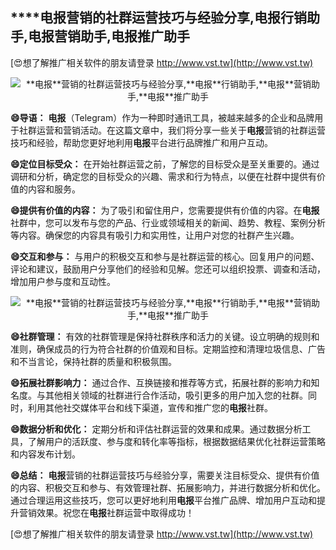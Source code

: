 ## ****电报**营销的社群运营技巧与经验分享,**电报**行销助手,**电报**营销助手,**电报**推广助手**

[😍想了解推广相关软件的朋友请登录 http://www.vst.tw](http://www.vst.tw)

 <center><img src="https://vst.tw/MP4/tuiguang/png/5.png" alt="**电报**营销的社群运营技巧与经验分享,**电报**行销助手,**电报**营销助手,**电报**推广助手"></center>

**😄导语：**
**电报**（Telegram）作为一种即时通讯工具，被越来越多的企业和品牌用于社群运营和营销活动。在这篇文章中，我们将分享一些关于**电报**营销的社群运营技巧和经验，帮助您更好地利用**电报**平台进行品牌推广和用户互动。

**😄定位目标受众：**
在开始社群运营之前，了解您的目标受众是至关重要的。通过调研和分析，确定您的目标受众的兴趣、需求和行为特点，以便在社群中提供有价值的内容和服务。

**😄提供有价值的内容：**
为了吸引和留住用户，您需要提供有价值的内容。在**电报**社群中，您可以发布与您的产品、行业或领域相关的新闻、趋势、教程、案例分析等内容。确保您的内容具有吸引力和实用性，让用户对您的社群产生兴趣。

**😄交互和参与：**
与用户的积极交互和参与是社群运营的核心。回复用户的问题、评论和建议，鼓励用户分享他们的经验和见解。您还可以组织投票、调查和活动，增加用户参与度和互动性。

 <center><img src="https://vst.tw/MP4/tuiguang/png/5.png" alt="**电报**营销的社群运营技巧与经验分享,**电报**行销助手,**电报**营销助手,**电报**推广助手"></center>

**😄社群管理：**
有效的社群管理是保持社群秩序和活力的关键。设立明确的规则和准则，确保成员的行为符合社群的价值观和目标。定期监控和清理垃圾信息、广告和不当言论，保持社群的质量和积极氛围。

**😄拓展社群影响力：**
通过合作、互换链接和推荐等方式，拓展社群的影响力和知名度。与其他相关领域的社群进行合作活动，吸引更多的用户加入您的社群。同时，利用其他社交媒体平台和线下渠道，宣传和推广您的**电报**社群。

**😄数据分析和优化：**
定期分析和评估社群运营的效果和成果。通过数据分析工具，了解用户的活跃度、参与度和转化率等指标，根据数据结果优化社群运营策略和内容发布计划。

**😄总结：**
**电报**营销的社群运营技巧与经验分享，需要关注目标受众、提供有价值的内容、积极交互和参与、有效管理社群、拓展影响力，并进行数据分析和优化。通过合理运用这些技巧，您可以更好地利用**电报**平台推广品牌、增加用户互动和提升营销效果。祝您在**电报**社群运营中取得成功！

[😍想了解推广相关软件的朋友请登录 http://www.vst.tw](http://www.vst.tw)



